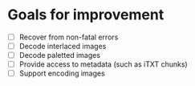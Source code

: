 Goals for improvement
=====================

- [ ] Recover from non-fatal errors
- [ ] Decode interlaced images
- [ ] Decode paletted images
- [ ] Provide access to metadata (such as iTXT chunks)
- [ ] Support encoding images
